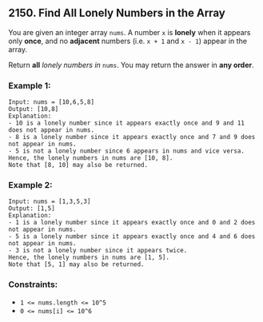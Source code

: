 ## 2150. Find All Lonely Numbers in the Array

You are given an integer array ```nums```. A number ```x``` is **lonely** when it appears only **once**, and no **adjacent** numbers (i.e. ```x + 1``` and ```x - 1```) appear in the array.

Return **all** *lonely numbers in* ```nums```. You may return the answer in **any order**.

### Example 1:
```
Input: nums = [10,6,5,8]
Output: [10,8]
Explanation:
- 10 is a lonely number since it appears exactly once and 9 and 11 does not appear in nums.
- 8 is a lonely number since it appears exactly once and 7 and 9 does not appear in nums.
- 5 is not a lonely number since 6 appears in nums and vice versa.
Hence, the lonely numbers in nums are [10, 8].
Note that [8, 10] may also be returned.
```
### Example 2:
```
Input: nums = [1,3,5,3]
Output: [1,5]
Explanation:
- 1 is a lonely number since it appears exactly once and 0 and 2 does not appear in nums.
- 5 is a lonely number since it appears exactly once and 4 and 6 does not appear in nums.
- 3 is not a lonely number since it appears twice.
Hence, the lonely numbers in nums are [1, 5].
Note that [5, 1] may also be returned.
```

### Constraints:

* ```1 <= nums.length <= 10^5```
* ```0 <= nums[i] <= 10^6```